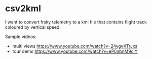 # csv2kml

I want to convert frsky telemetry to a kml file that contains flight track coloured by vertical speed.

Sample videos:
- multi views https://www.youtube.com/watch?v=24ygvXTrJxs
- tour demo https://www.youtube.com/watch?v=eP0nbnM9clY
